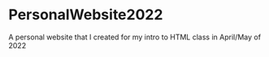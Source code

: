# PersonalWebsite2022
A personal website that I created for my intro to HTML class in April/May of 2022
